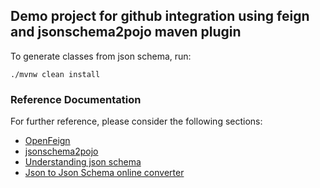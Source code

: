 ## Demo project for github integration using feign and jsonschema2pojo maven plugin

To generate classes from json schema, run: 

```./mvnw clean install```

### Reference Documentation
For further reference, please consider the following sections:

* [OpenFeign](https://github.com/OpenFeign/feign)
* [jsonschema2pojo](https://github.com/joelittlejohn/jsonschema2pojo)
* [Understanding json schema](https://json-schema.org/understanding-json-schema/basics)
* [Json to Json Schema online converter](https://www.liquid-technologies.com/online-json-to-schema-converter)
